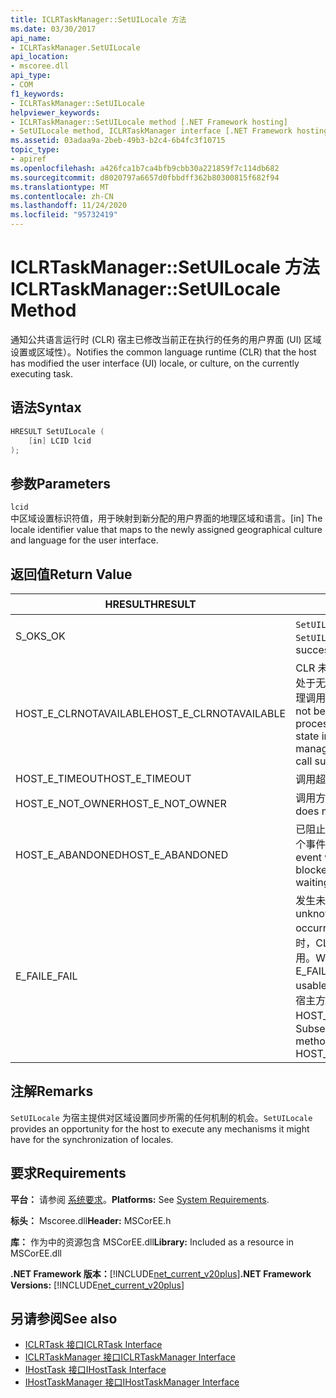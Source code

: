 ```yaml
---
title: ICLRTaskManager::SetUILocale 方法
ms.date: 03/30/2017
api_name:
- ICLRTaskManager.SetUILocale
api_location:
- mscoree.dll
api_type:
- COM
f1_keywords:
- ICLRTaskManager::SetUILocale
helpviewer_keywords:
- ICLRTaskManager::SetUILocale method [.NET Framework hosting]
- SetUILocale method, ICLRTaskManager interface [.NET Framework hosting]
ms.assetid: 03adaa9a-2beb-49b3-b2c4-6b4fc3f10715
topic_type:
- apiref
ms.openlocfilehash: a426fca1b7ca4bfb9cbb30a221859f7c114db682
ms.sourcegitcommit: d8020797a6657d0fbbdff362b80300815f682f94
ms.translationtype: MT
ms.contentlocale: zh-CN
ms.lasthandoff: 11/24/2020
ms.locfileid: "95732419"
---
```

# <a name="iclrtaskmanagersetuilocale-method"></a><span data-ttu-id="d0322-102">ICLRTaskManager::SetUILocale 方法</span><span class="sxs-lookup"><span data-stu-id="d0322-102">ICLRTaskManager::SetUILocale Method</span></span>

<span data-ttu-id="d0322-103">通知公共语言运行时 (CLR) 宿主已修改当前正在执行的任务的用户界面 (UI) 区域设置或区域性）。</span><span class="sxs-lookup"><span data-stu-id="d0322-103">Notifies the common language runtime (CLR) that the host has modified the user interface (UI) locale, or culture, on the currently executing task.</span></span>  
  
## <a name="syntax"></a><span data-ttu-id="d0322-104">语法</span><span class="sxs-lookup"><span data-stu-id="d0322-104">Syntax</span></span>  
  
```cpp  
HRESULT SetUILocale (  
    [in] LCID lcid  
);  
```  
  
## <a name="parameters"></a><span data-ttu-id="d0322-105">参数</span><span class="sxs-lookup"><span data-stu-id="d0322-105">Parameters</span></span>  

 `lcid`  
 <span data-ttu-id="d0322-106">中区域设置标识符值，用于映射到新分配的用户界面的地理区域和语言。</span><span class="sxs-lookup"><span data-stu-id="d0322-106">[in] The locale identifier value that maps to the newly assigned geographical culture and language for the user interface.</span></span>  
  
## <a name="return-value"></a><span data-ttu-id="d0322-107">返回值</span><span class="sxs-lookup"><span data-stu-id="d0322-107">Return Value</span></span>  
  
|<span data-ttu-id="d0322-108">HRESULT</span><span class="sxs-lookup"><span data-stu-id="d0322-108">HRESULT</span></span>|<span data-ttu-id="d0322-109">说明</span><span class="sxs-lookup"><span data-stu-id="d0322-109">Description</span></span>|  
|-------------|-----------------|  
|<span data-ttu-id="d0322-110">S_OK</span><span class="sxs-lookup"><span data-stu-id="d0322-110">S_OK</span></span>|<span data-ttu-id="d0322-111">`SetUILocale` 已成功返回。</span><span class="sxs-lookup"><span data-stu-id="d0322-111">`SetUILocale` returned successfully.</span></span>|  
|<span data-ttu-id="d0322-112">HOST_E_CLRNOTAVAILABLE</span><span class="sxs-lookup"><span data-stu-id="d0322-112">HOST_E_CLRNOTAVAILABLE</span></span>|<span data-ttu-id="d0322-113">CLR 未加载到进程中，或 CLR 处于无法运行托管代码或成功处理调用的状态。</span><span class="sxs-lookup"><span data-stu-id="d0322-113">The CLR has not been loaded into a process, or the CLR is in a state in which it cannot run managed code or process the call successfully.</span></span>|  
|<span data-ttu-id="d0322-114">HOST_E_TIMEOUT</span><span class="sxs-lookup"><span data-stu-id="d0322-114">HOST_E_TIMEOUT</span></span>|<span data-ttu-id="d0322-115">调用超时。</span><span class="sxs-lookup"><span data-stu-id="d0322-115">The call timed out.</span></span>|  
|<span data-ttu-id="d0322-116">HOST_E_NOT_OWNER</span><span class="sxs-lookup"><span data-stu-id="d0322-116">HOST_E_NOT_OWNER</span></span>|<span data-ttu-id="d0322-117">调用方不拥有该锁。</span><span class="sxs-lookup"><span data-stu-id="d0322-117">The caller does not own the lock.</span></span>|  
|<span data-ttu-id="d0322-118">HOST_E_ABANDONED</span><span class="sxs-lookup"><span data-stu-id="d0322-118">HOST_E_ABANDONED</span></span>|<span data-ttu-id="d0322-119">已阻止的线程或纤程正在等待某个事件时，该事件被取消。</span><span class="sxs-lookup"><span data-stu-id="d0322-119">An event was canceled while a blocked thread or fiber was waiting on it.</span></span>|  
|<span data-ttu-id="d0322-120">E_FAIL</span><span class="sxs-lookup"><span data-stu-id="d0322-120">E_FAIL</span></span>|<span data-ttu-id="d0322-121">发生未知的灾难性故障。</span><span class="sxs-lookup"><span data-stu-id="d0322-121">An unknown catastrophic failure occurred.</span></span> <span data-ttu-id="d0322-122">当方法返回 E_FAIL 时，CLR 在该进程内将不再可用。</span><span class="sxs-lookup"><span data-stu-id="d0322-122">When a method returns E_FAIL, the CLR is no longer usable within the process.</span></span> <span data-ttu-id="d0322-123">对宿主方法的后续调用会返回 HOST_E_CLRNOTAVAILABLE。</span><span class="sxs-lookup"><span data-stu-id="d0322-123">Subsequent calls to hosting methods return HOST_E_CLRNOTAVAILABLE.</span></span>|  
  
## <a name="remarks"></a><span data-ttu-id="d0322-124">注解</span><span class="sxs-lookup"><span data-stu-id="d0322-124">Remarks</span></span>  

 <span data-ttu-id="d0322-125">`SetUILocale` 为宿主提供对区域设置同步所需的任何机制的机会。</span><span class="sxs-lookup"><span data-stu-id="d0322-125">`SetUILocale` provides an opportunity for the host to execute any mechanisms it might have for the synchronization of locales.</span></span>  
  
## <a name="requirements"></a><span data-ttu-id="d0322-126">要求</span><span class="sxs-lookup"><span data-stu-id="d0322-126">Requirements</span></span>  

 <span data-ttu-id="d0322-127">**平台：** 请参阅 [系统要求](../../get-started/system-requirements.md)。</span><span class="sxs-lookup"><span data-stu-id="d0322-127">**Platforms:** See [System Requirements](../../get-started/system-requirements.md).</span></span>  
  
 <span data-ttu-id="d0322-128">**标头：** Mscoree.dll</span><span class="sxs-lookup"><span data-stu-id="d0322-128">**Header:** MSCorEE.h</span></span>  
  
 <span data-ttu-id="d0322-129">**库：** 作为中的资源包含 MSCorEE.dll</span><span class="sxs-lookup"><span data-stu-id="d0322-129">**Library:** Included as a resource in MSCorEE.dll</span></span>  
  
 <span data-ttu-id="d0322-130">**.NET Framework 版本：**[!INCLUDE[net_current_v20plus](../../../../includes/net-current-v20plus-md.md)]</span><span class="sxs-lookup"><span data-stu-id="d0322-130">**.NET Framework Versions:** [!INCLUDE[net_current_v20plus](../../../../includes/net-current-v20plus-md.md)]</span></span>  
  
## <a name="see-also"></a><span data-ttu-id="d0322-131">另请参阅</span><span class="sxs-lookup"><span data-stu-id="d0322-131">See also</span></span>

- [<span data-ttu-id="d0322-132">ICLRTask 接口</span><span class="sxs-lookup"><span data-stu-id="d0322-132">ICLRTask Interface</span></span>](iclrtask-interface.md)
- [<span data-ttu-id="d0322-133">ICLRTaskManager 接口</span><span class="sxs-lookup"><span data-stu-id="d0322-133">ICLRTaskManager Interface</span></span>](iclrtaskmanager-interface.md)
- [<span data-ttu-id="d0322-134">IHostTask 接口</span><span class="sxs-lookup"><span data-stu-id="d0322-134">IHostTask Interface</span></span>](ihosttask-interface.md)
- [<span data-ttu-id="d0322-135">IHostTaskManager 接口</span><span class="sxs-lookup"><span data-stu-id="d0322-135">IHostTaskManager Interface</span></span>](ihosttaskmanager-interface.md)

